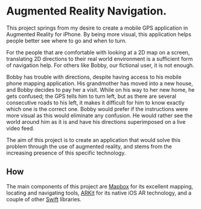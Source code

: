 # Augmented Reality Navigation.
This project springs from my desire to create a mobile GPS application in Augmented Reality for iPhone.
By being more visual, this application helps people better see where to go and when to turn.

For the people that are comfortable with looking at a 2D map on a screen, translating 2D directions to their real world environment is a sufficient form of navigation help. For others like Bobby, our fictional user, it is not enough.

Bobby has trouble with directions, despite having access to his mobile phone mapping application. His grandmother has moved into a new house, and Bobby decides to pay her a visit. While on his way to her new home, he gets confused; the GPS tells him to turn left, but as there are several consecutive roads to his left, it makes it difficult for him to know exactly which one is the correct one. Bobby would prefer if the instructions were more visual as this would eliminate any confusion. He would rather see the world around him as it is and have his directions superimposed on a live video feed.

The aim of this project is to create an application that would solve this problem through the use of augmented reality, and stems from the increasing presence of this specific technology.

## How

The main components of this project are [Mapbox](https://www.mapbox.com/) for its excellent mapping, locating and navigating tools, [ARKit](https://developer.apple.com/augmented-reality/arkit/) for its native iOS AR technology, and a couple of other [Swift](https://developer.apple.com/swift/) libraries.
